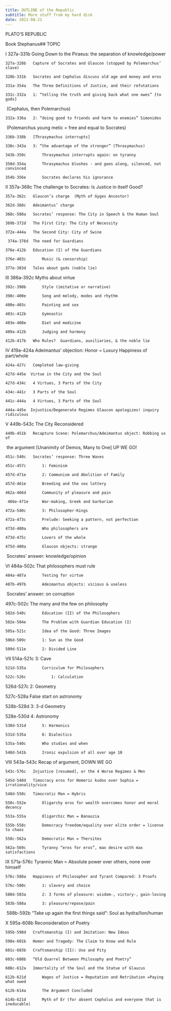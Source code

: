 ```yaml
---
title: OUTLINE of the Republic
subtitle: More stuff from my hard disk
date: 2021-08-21
---
```


PLATO’S REPUBLIC

Book Stephanus##	TOPIC

I 	327a-331b	Going Down to the Piraeus: the separation of knowledge/power

  	327a-328b	Capture of Socrates and Glaucon (stopped by Polemarchus’ slave)

  	328b-331b	Socrates and Cephalus discuss old age and money and eros

 	331a-354a 	The Three Definitions of Justice, and their refutations

  	331c-332a  	1: “telling the truth and giving back what one owes” [to gods]

​       			(Cephalus, then Polemarchus)

  	332a-336a  	2: “doing good to friends and harm to enemies” Simonides

​       			(Polemarchus young metic = free and equal to Socrates) 

  	336b-338b  	[Thrasymachus interrupts]

  	338c-343a  	3: “the advantage of the stronger” (Thrasymachus)

  	343b-350c   	Thrasymachus interrupts again: on tyranny

  	350d-354a   	Thrasymachus blushes - and goes along, silenced, not convinced

 	354b-356e       Socrates declares his ignorance

II	357a-368c  	The challenge to Socrates: Is Justice in itself Good?

  	357a-362c  	Glaucon’s charge  (Myth of Gyges Ancestor)

  	362d-368c  	Adeimantus’ charge

 	368c-588a  	Socrates’ response: The City in Speech & the Human Soul

  	369b-372d  	The First City: The City of Necessity

  	372e-444a  	The Second City: City of Swine

 	 374a-376d 	The need for Guardians

  	376e-412b	Education (I) of the Guardians

 	376e-403c    	Music (& censorship)

  	377e-383d	Tales about gods (noble lie)

III	386a-392c     	Myths about virtue

  	392c-398b     	Style (imitative or narrative)

  	398c-400e     	Song and melody, modes and rhythm

  	400e-403c     	Painting and sex

  	403c-412b    	Gymnastic

  	403e-408e     	Diet and medicine

  	409a-412b     	Judging and harmony

  	412b-417b	Who Rules?  Guardians, auxiliaries, & the noble lie

IV  	419a-424a   Adeimantus’ objection: Honor = Luxury Happiness of part/whole

  	424a-427c   Completed law-giving

  	427d-445e  Virtue in the City and the Soul

  	427d-434c   4 Virtues, 3 Parts of the City

  	434c-441c   3 Parts of the Soul

  	441c-444a   4 Virtues, 3 Parts of the Soul

  	444a-445e  Injustice/Degenerate Regimes Glaucon apologizes! inquiry ridiculous

V	449b-543c	The City Reconsidered

  	449b-451b	Recapture Scene: Polemarchus/Adeimantus object: Robbing us of                   

​            the argument [Unanimity of Demos, Many to One] UP WE GO!

  	451c-540c  	Socrates’ response: Three Waves

  	451c-457c    	1: Feminism

  	457d-471e    	2: Communism and Abolition of Family

  	457d-461e     	Breeding and the sex lottery

  	462a-466d     	Community of pleasure and pain

 	 466e-471e     	War-making, Greek and barbarian

  	472a-540c    	3: Philosopher-Kings

  	472a-473c     	Prelude: Seeking a pattern, not perfection

  	473d-480a     	Who philosophers are

  	473d-475c      	Lovers of the whole

  	475d-480a      	Glaucon objects: strange

​          			Socrates’ answer: knowledge/opinion

VI  	484a-502c     	That philosophers must rule

  	484a-487a      	Testing for virtue

 	487b-497b      	Adeimantus objects: vicious & useless 

​          			Socrates’ answer: on corruption

497c-502c      	The many and the few on philosophy

  	502d-540c     	Education (II) of the Philosophers

  	502e-504e      	The Problem with Guardian Education (I)

  	505a-521c      	Idea of the Good: Three Images

  	506d-509c       1: Sun as the Good

  	509d-511e       2: Divided Line

VII  	514a-521c       	3: Cave

  	521d-535a      	Curriculum for Philosophers

  	522c-526c       	1: Calculation

526d-527c       2: Geometry

527c-528a       	False start on astronomy

528b-528d      	3: 3-d Geometry

528e-530d       4: Astronomy

  	530d-531d       5: Harmonics

  	531d-535a       6: Dialectics

  	535a-540c      	Who studies and when

 	540d-541b   	Ironic expulsion of all over age 10

VIII  	543a-543c	Recap of argument, DOWN WE GO

  	543c-576c	Injustice [resumed], or the 4 Worse Regimes & Men

  	545d-548d	Timocracy eros for Homeric kudos over Sophia = irrationality/vice

  	548d-550c	Timocratic Man = Hybris

  	550c-552e   	Oligarchy eros for wealth overcomes honor and moral decency

  	553a-555a    	Oligarchic Man = Banauzia

  	555b-558c   	Democracy freedom/equality over elite order = license to chaos

  	558c-562a    	Democratic Man = Thersites

  	562a-569c   	Tyranny “eros for eros”, max desire with max satisfactions

IX	571a-576c	Tyrannic Man = Absolute power over others, none over himself

  	576c-588a	Happiness of Philosopher and Tyrant Compared: 3 Proofs

  	576c-580c   	1: slavery and choice

  	580d-583a    	2: 3 forms of pleasure: wisdom-, victory-, gain-loving

  	583b-588a    	3: pleasure/repose/pain

​            588b-592b   	“Take up again the first things said”: Soul as hydra/lion/human

X 	595a-608b	Reconsideration of Poetry

  	595b-598d	Craftsmanship (I) and Imitation: New Ideas

  	598e-601b	Homer and Tragedy: The Claim to Know and Rule

  	601c-603b	Craftsmanship (II): Use and Pity

  	603c-608b	“Old Quarrel Between Philosophy and Poetry”

 	608c-612a	Immortality of the Soul and the Statue of Glaucus

 	612b-621d   	Wages of Justice = Reputation and Retribution =Paying what owed

  	612b-614a   	The Argument Concluded

  	614b-621d   	Myth of Er (for absent Cephalus and everyone that is ineducable)
